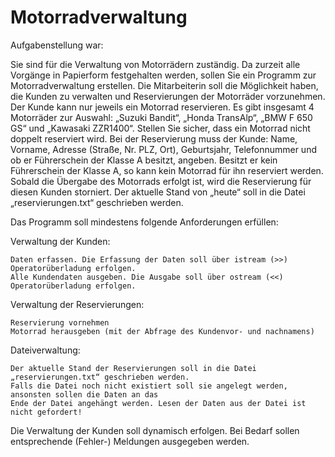 # Motorradverwaltung

Aufgabenstellung war:

Sie sind für die Verwaltung von Motorrädern zuständig. Da zurzeit alle Vorgänge in Papierform festgehalten werden, 
sollen Sie ein Programm zur Motorradverwaltung erstellen.
Die Mitarbeiterin soll die Möglichkeit haben, die Kunden zu verwalten und Reservierungen der Motorräder vorzunehmen. 
Der Kunde kann nur jeweils ein Motorrad reservieren. Es gibt insgesamt 4 Motorräder zur Auswahl: „Suzuki Bandit“, 
„Honda TransAlp“, „BMW F 650 GS“ und „Kawasaki ZZR1400“. Stellen Sie sicher, dass ein Motorrad nicht doppelt reserviert wird. 
Bei der Reservierung muss der Kunde: Name, Vorname, Adresse (Straße, Nr. PLZ, Ort), Geburtsjahr, Telefonnummer und ob er 
Führerschein der Klasse A besitzt, angeben. Besitzt er kein Führerschein der Klasse A, so kann kein Motorrad für ihn reserviert 
werden. Sobald die Übergabe des Motorrads erfolgt ist, wird die Reservierung für diesen Kunden storniert. Der aktuelle Stand von
„heute“ soll in die Datei „reservierungen.txt“ geschrieben werden.

Das Programm soll mindestens folgende Anforderungen erfüllen:

Verwaltung der Kunden:

    Daten erfassen. Die Erfassung der Daten soll über istream (>>) Operatorüberladung erfolgen.
    Alle Kundendaten ausgeben. Die Ausgabe soll über ostream (<<) Operatorüberladung erfolgen.


Verwaltung der Reservierungen:

    Reservierung vornehmen
    Motorrad herausgeben (mit der Abfrage des Kundenvor- und nachnamens)


Dateiverwaltung:

    Der aktuelle Stand der Reservierungen soll in die Datei „reservierungen.txt“ geschrieben werden. 
    Falls die Datei noch nicht existiert soll sie angelegt werden, ansonsten sollen die Daten an das 
    Ende der Datei angehängt werden. Lesen der Daten aus der Datei ist nicht gefordert!

 
Die Verwaltung der Kunden soll dynamisch erfolgen. Bei Bedarf sollen entsprechende (Fehler-) Meldungen ausgegeben werden. 

 
